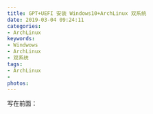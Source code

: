 ```yaml
---
title: GPT+UEFI 安装 Windows10+ArchLinux 双系统
date: 2019-03-04 09:24:11
categories:
- ArchLinux
keywords:
- Windwows
- ArchLinux
- 双系统
tags:
- ArchLinux
-
photos:
---
```


写在前面：


